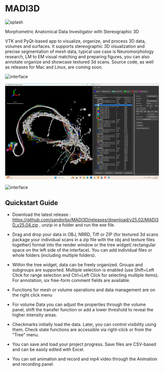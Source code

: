 # MADI3D

<img src="https://github.com/sandorbx/MADI/blob/main/Madi_splashscreen.png?raw=true"
     alt="splash"
     width="50%"/>

    
Morphometric Anatomical Data Investigator with Stereographic 3D

VTK and PyQt-based app to visualize, organize, and process 3D data, volumes and surfaces. It supports stereographic 3D visualization and precise segmentation of mesh data, typical use case is  Neuromorphology research, LM to EM visual matching and preparing figures, you can also annotate organize and showcase textured 3d scans. Source code, as well as releases for Mac and Linux, are coming soon.

![interface](https://github.com/sandorbx/MADI/blob/main/MADI3D_02.png?raw=true)

![interface](https://github.com/sandorbx/MADI/blob/main/MADI-interface.png?raw=true)

![interface](https://github.com/sandorbx/MADI/blob/main/MADI3D_03.png?raw=true)

## Quickstart Guide

- Download the latest release : https://github.com/sandorbx/MADI3D/releases/download/v25.02/MADI3D_v25.04.zip , unzip in a folder and run the exe file.

- Drag and drop your data in OBJ, NRRD, Tiff or ZIP (for textured 3d scans package your individual scans in a zip file with the obj and texture files together) format into the render window or the tree widget( rectangular space on the left side of the interface). You can add individual files or whole folders (including multiple folders).

- Within the tree widget, data can be freely organized. Groups and subgroups are supported. Multiple selection is enabled (use Shift+Left Click for range selection and Ctrl+Left Click for selecting multiple items). For annotation, six free-form comment fields are available.

- Functions for mesh or volume operations and data management are on the right click menu

- For volume Data you can adjust the properties through the volume panel, shift the transfer function or add a lower threshold to reveal the higher intensity areas.

- Checkmarks initially load the data. Later, you can control visibility using them. Check state functions are accessible via right-click or from the "Tree" menu.

- You can save and load your project progress. Save files are CSV-based and can be easily edited with Excel.
  
- You can set animation and record and mp4 video through the Animation and recording panel.
